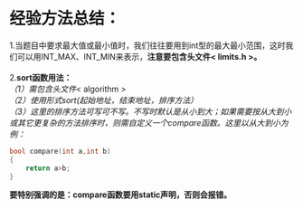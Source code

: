 经验方法总结：
==================
1.当题目中要求最大值或最小值时，我们往往要用到int型的最大最小范围，这时我们可以用INT_MAX、INT_MIN来表示，**注意要包含头文件< limits.h >。**<br><br>
2.**sort函数用法：**<br>
*（1）需包含头文件*< algorithm ><br>
*（2）使用形式sort(起始地址，结束地址，排序方法）*<br>
*（3）这里的排序方法可写可不写。不写时默认是从小到大；如果需要按从大到小或其它更复杂的方法排序时，则需自定义一个compare函数。这里以从大到小为例：*
```cpp
bool compare(int a,int b)
{
    return a>b;
}
```

**要特别强调的是：compare函数要用static声明，否则会报错。**<br><br>
